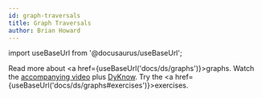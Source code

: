 ```yaml
---
id: graph-traversals
title: Graph Traversals
author: Brian Howard
---
```

import useBaseUrl from '@docusaurus/useBaseUrl';

Read more about <a href={useBaseUrl('docs/ds/graphs')}>graphs</a>. Watch the <a href="https://drive.google.com/file/d/1z2v3vjL3RW7KUoP2wfbhVvDBTblaBBSb/view">accompanying video</a> plus <a href="https://drive.google.com/open?id=1-i0QfTx1XF85yOCXxmxkAQ-bPYfLQt9O">DyKnow</a>. Try the <a href={useBaseUrl('docs/ds/graphs#exercises')}>exercises</a>.
